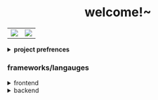 <h1 style="text-align:center;">welcome!~</h1>
<table>
	<tr>
		<td>
			<img src="https://github-readme-stats.vercel.app/api?username=jylescoad-ward&count_private=true&theme=dark" />
		</td>
		<td>
			<img src="https://github-readme-stats.vercel.app/api/top-langs/?username=jylescoad-ward&layout=compact&theme=dark" />
		</td>
	</tr>
</table>


<details>
	<summary><strong>project prefrences</strong></summary>
	<p>
	when working with web-based projects it depends on what it is, if it's a program that turns data into another form of data or visualises that data there is a very high chance i won't be using a langauge like php. below this is my current prefrences (frameworks/langauges) for what type of application i want to make. currently, i perfer the GNU LGPLv3 license compared to the license i was using for nearly all of my projects (GPL2.0/3.0). You can compare those changes by googling those licenses.
	</p>

- dynamic web projects (no client-side authentication)
  - **node.js**
  	- webpack
  	- jQuery
- dynamic web projects (with client-side authentication)
  - **php** (serving pages that require authentication)
  - webpack (client-side processing)
- desktop applications (heavy reliance on API's)
  - **node.js**
  - electron
  - jquery
  - axios
  - custom API wrappers
- desktop applications (performance > looks)
  - **C#**
  - .NET framework (or mono)
- cli applications
  - **node.js**
  	- signale
  	- custom API wrapper (if required)
- internal tools (remote management, etc...)
  - node.js (server)
  - webpack (client -> api -> node.js server)
  - electron (server & client combo)
  - C# (anything that requires low latency)

more info about my langauge/framework prefrences for frontend and backend

</details>

### frameworks/langauges
<details>
	<summary>frontend</summary>
<p>i perfer working with frameworks that have a dense and descriptive documentation and have passed the test of time.</p>
	
- webpack
- jQuery (proficient)
- bootstrap
- [materialize](https://materializecss.com/)
</details>

<details>
	<summary>backend</summary>
<p>most of the time when i'm developing backend software i'm either using the most stable libraries or my own</p>
	
- node.js (proficient)
  - discord.js (proficient)
  - webpack
  - electron (proficient)
  - developing API servers
  - developing/using API wrappers (proficient)
- php (proficient)
- c# (knowledgeable)
- SQLite/MySQL/MariaDB (i know enough to make it "work")
</details>
